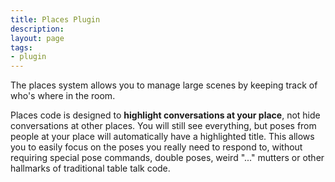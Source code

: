 ```yaml
---
title: Places Plugin
description:
layout: page
tags: 
- plugin
---
```


The places system allows you to manage large scenes by keeping track of who's where in the room.

Places code is designed to **highlight conversations at your place**, not hide conversations at other places.  You will still see everything, but poses from people at your place will automatically have a highlighted title.   This allows you to easily focus on the poses you really need to respond to, without requiring special pose commands, double poses, weird "..." mutters or other hallmarks of traditional table talk code.
